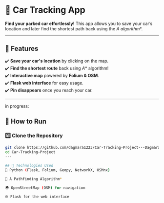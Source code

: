 # 🚗 Car Tracking App  

**Find your parked car effortlessly!** This app allows you to save your car’s location and later find the shortest path back using the **A* algorithm**.  

---
## 📌 Features  
✔️ **Save your car's location** by clicking on the map.  
✔️ **Find the shortest route** back using *A** algorithm!  
✔️ **Interactive map** powered by **Folium & OSM**.  
✔️ **Flask web interface** for easy usage.  
✔️ **Pin disappears** once you reach your car.  

---
in progress: 
## 🚀 How to Run  
### 1️⃣ Clone the Repository  
```bash
git clone https://github.com/dagmara1223/Car-Tracking-Project---Dagmara-Krenich-Daniel-Sterzel.git
cd Car-Tracking-Project
---

## 🔧 Technologies Used
🐍 Python (Flask, Folium, Geopy, NetworkX, OSMnx)

🚀 A Pathfinding Algorithm*

🌍 OpenStreetMap (OSM) for navigation

🌐 Flask for the web interface
